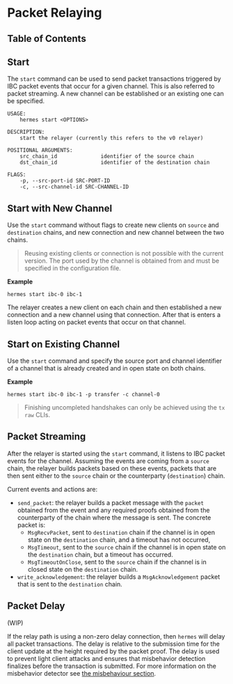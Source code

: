 # Packet Relaying

## Table of Contents

<!-- toc -->

## Start

The `start` command can be used to send packet transactions triggered by IBC packet events that occur for a given channel. This is also referred to packet streaming.
A new channel can be established or an existing one can be specified.

```shell
USAGE:
    hermes start <OPTIONS>

DESCRIPTION:
    start the relayer (currently this refers to the v0 relayer)

POSITIONAL ARGUMENTS:
    src_chain_id              identifier of the source chain
    dst_chain_id              identifier of the destination chain

FLAGS:
    -p, --src-port-id SRC-PORT-ID
    -c, --src-channel-id SRC-CHANNEL-ID
```

## Start with New Channel

Use the `start` command without flags to create new clients on `source` and `destination` chains, and new connection and new channel between the two chains.

> Reusing existing clients or connection is not possible with the current version. The port used by the channel is obtained from and must be specified in the configuration file.

__Example__

```shell
hermes start ibc-0 ibc-1
```

The relayer creates a new client on each chain and then established a new connection and a new channel using that connection. After that is enters a listen loop acting on packet events that occur on that channel.

## Start on Existing Channel

Use the `start` command and specify the source port and channel identifier of a channel that is already created and in open state on both chains.

__Example__

```shell
hermes start ibc-0 ibc-1 -p transfer -c channel-0
```

> Finishing uncompleted handshakes can only be achieved using the `tx raw` CLIs.

## Packet Streaming

After the relayer is started using the `start` command, it listens to IBC packet events for the channel. Assuming the events are coming from a `source` chain, the relayer builds packets based on these events, packets that are then sent either to the `source` chain or the counterparty (`destination`) chain. 

Current events and actions are:

- `send_packet`: the relayer builds a packet message with the `packet` obtained from the event and any required proofs obtained from the counterparty of the chain where the message is sent. The concrete packet is:
  - `MsgRecvPacket`, sent to `destination` chain if the channel is in open state on the `destination` chain, and a timeout has not occurred,
  - `MsgTimeout`, sent to the `source` chain if the channel is in open state on the `destination` chain, but a timeout has occurred.
  - `MsgTimeoutOnClose`, sent to the `source` chain if the channel is in closed state on the `destination` chain.
- `write_acknowledgement`: the relayer builds a `MsgAcknowledgement` packet that is sent to the `destination` chain.

## Packet Delay

(WIP)

If the relay path is using a non-zero delay connection, then `hermes` will delay all packet transactions. The delay is
relative to the submission time for the client update at the height required by the packet proof.
The delay is used to prevent light client attacks and ensures that misbehavior detection finalizes before the transaction is submitted.
For more information on the misbehavior detector see [the misbehaviour section](./misbehaviour.html#monitoring-misbehaviour-and-evidence-submission).
